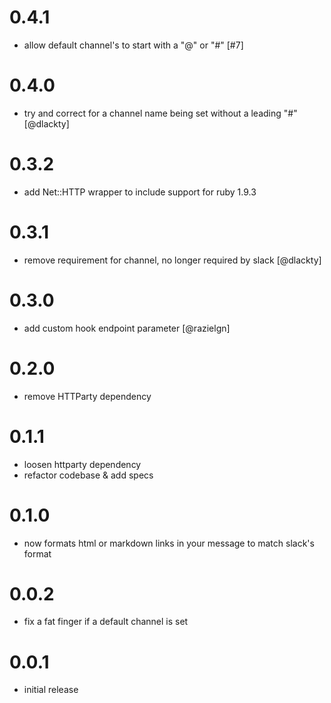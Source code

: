 # 0.4.1
- allow default channel's to start with a "@" or "#" [#7]

# 0.4.0
- try and correct for a channel name being set without a leading "#" [@dlackty]

# 0.3.2
- add Net::HTTP wrapper to include support for ruby 1.9.3

# 0.3.1
- remove requirement for channel, no longer required by slack [@dlackty]

# 0.3.0
- add custom hook endpoint parameter [@razielgn]

# 0.2.0
- remove HTTParty dependency

# 0.1.1
- loosen httparty dependency
- refactor codebase & add specs

# 0.1.0
- now formats html or markdown links in your message to match slack's format

# 0.0.2
- fix a fat finger if a default channel is set

# 0.0.1
- initial release